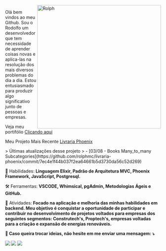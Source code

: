 <img src="https://raw.githubusercontent.com/RolphMc/portfolio-rolph/main/img/my-space-cup.png" min-width="400px" max-width="400px" width="400px" align="right" alt="Rolph">

<p align="left"> 
  Olá bem vindos ao meu Github. Sou o Rodolfo um desenvolvedor que tem necessidade de aprender coisas novas e aplica-las na resolução dos mais diversos problemas do dia a dia. Estou entusiasmado para produzir algo significativo junto de pessoas e empresas. 

 Veja meu portifólio <a href="https://rolphmc.github.io/portfolio-rolph/#">Clicando aqui</a> 
</p>

<p align="left"> 
 Meu Projeto Mais Recente <a href="https://github.com/rolphmc/livraria-phoenix">Livraria Phoenix</a>
</p>
> Últimas atualizações desse projeto
   > - [03/08 - Books Many_to_many Subcategories](https://github.com/rolphmc/livraria-phoenix/commit/7ec4e1f44b037f2ea64661b5d3730da56c52d269)

<p align="left">
  💼 Habilidades: <strong> Linguagem Elixir, Padrão de Arquitetura MVC, Phoenix Framework, JavaScript, Postgresql.</strong>
</p>

<p align="left">
  🛠️ Ferramentas: <strong> VSCODE, Whimsical, pgAdmin, Metodologias Ágeis e GitHub.</strong>
</p>

<p align="left">
  🎯 Atividades: <strong>Focado na aplicação e melhoria das minhas habilidades em backend. Meu objetivo é conquistar a oportunidade de participar e contribuir no desenvolvimento de projetos voltados para empresas dos seguintes segmentos: Construtech's, Proptech's, empresas voltadas para a criação e expansão de energias renováveis. <strong>
</p>

<p align="left">
  💬 Caso queira trocar ideias, não hesite em me enviar uma mensagem: ⤵️
</p>

<p align="left">
  <a href="https://www.linkedin.com/in/rolphmc/" alt="Linkedin">
  <img src="https://img.shields.io/badge/-Linkedin-0e76a8?style=for-the-badge&logo=Linkedin&logoColor=white&link=https://www.linkedin.com/in/iuricode"/></a>
  
  <a href="https://www.facebook.com/Rolph.MC" alt="Facebook">
  <img src="https://img.shields.io/badge/-Facebook-3b5998?style=for-the-badge&logo=facebook&logoColor=white&link=https://www.facebook.com/exudojazz/" /></a>

  <a href="https://api.whatsapp.com/send?phone=5511969443603" alt="Facebook">
  <img src="https://img.shields.io/badge/WhatsApp-25D366?style=for-the-badge&logo=whatsapp&logoColor=white"/></a>
</p>  
